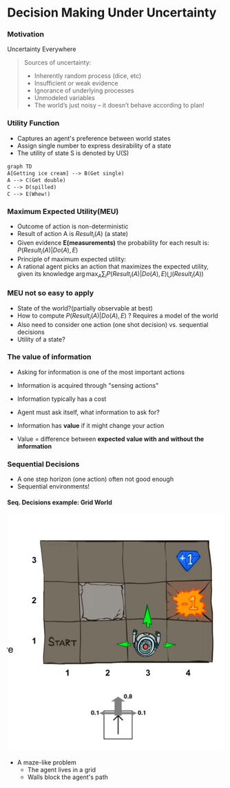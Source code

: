 # Decision Making Under Uncertainty

### Motivation 
Uncertainty Everywhere
> Sources of uncertainty:
> - Inherently random process (dice, etc)
> - Insufficient or weak evidence
> - Ignorance of underlying processes
> - Unmodeled variables
> - The world’s just noisy – it doesn’t behave according to plan!

### Utility Function
- Captures an agent's preference between world states
- Assign single number to express desirability of a state
- The utility of state S is denoted by U(S)

```mermaid
graph TD
A[Getting ice cream] --> B(Get single)
A --> C(Get double)
C --> D(spilled)
C --> E(Whew!)
```

### Maximum Expected Utility(MEU)
- Outcome of action is non-deterministic
- Result of action A is $Result_i(A)$ (a state)
- Given evidence **E(measurements)** the probability for each result is: $P(Result_i(A)|Do(A),E)$
- Principle of maximum expected utility:
- A rational agent picks an action that maximizes the expected utility, given its knowledge
 $\arg\max_A\sum_{i}P(Result_i(A)|Do(A),E)\bigcup (Result_i(A))$

 ### MEU not so easy to apply
 - State of the world?(partially observable at best)
 - How to compute $P(Result_i(A)|Do(A),E)$ ? Requires a model of the world
 - Also need to consider one action (one shot decision) vs. sequential decisions
 - Utility of a state?

 ### The value of information
 - Asking for information is one of the most important actions
 - Information is acquired through "sensing actions"
 - Information typically has a cost
 - Agent must ask itself, what information to ask for?   

 - Information has **value** if it might change your action
 - Value = difference between **expected value with and without the information**

  ### Sequential Decisions
  - A one step horizon (one action) often not good enough
  - Sequential environments!

  #### Seq. Decisions example: Grid World
  ![](DecisionMaking01.png)
  - A maze-like problem
    - The agent lives in a grid
    - Walls block the agent's path